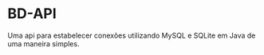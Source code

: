 # BD-API
Uma api para estabelecer conexões utilizando MySQL e SQLite em Java de uma maneira simples.
